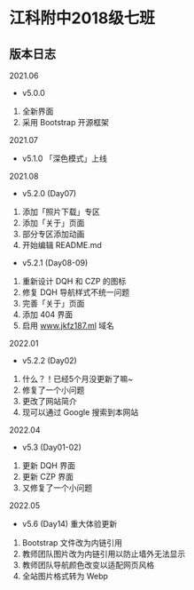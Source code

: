 # 江科附中2018级七班
## 版本日志

2021.06
- v5.0.0 
1. 全新界面 
2. 采用 Bootstrap 开源框架

2021.07 
- v5.1.0 「深色模式」上线 

2021.08 
- v5.2.0 (Day07)
1. 添加「照片下载」专区
2. 添加「关于」页面
3. 部分专区添加动画
4. 开始编辑 README.md
- v5.2.1 (Day08-09) 
1. 重新设计 DQH 和 CZP 的图标
2. 修复 DQH 导航样式不统一问题
3. 完善「关于」页面
4. 添加 404 界面
5. 启用 www.jkfz187.ml 域名

2022.01
- v5.2.2 (Day02)
1. 什么？！已经5个月没更新了嘛~
2. 修复了一个小问题
3. 更改了网站简介
4. 现可以通过 Google 搜索到本网站

2022.04
- v5.3 (Day01-02)
1. 更新 DQH 界面
2. 更新 CZP 界面
3. 又修复了一个小问题

2022.05
- v5.6 (Day14)
重大体验更新
1. Bootstrap 文件改为内链引用
2. 教师团队图片改为内链引用以防止墙外无法显示
3. 教师团队导航颜色改变以适配网页风格
4. 全站图片格式转为 Webp